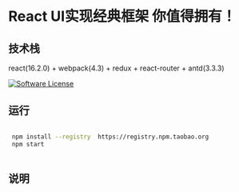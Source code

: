 # React UI实现经典框架 你值得拥有！

##  技术栈
react(16.2.0) + webpack(4.3) + redux + react-router + antd(3.3.3)

[![Software License](https://img.shields.io/badge/license-MIT-brightgreen.svg?style=flat)](LICENSE)

## 运行

```bash

 npm install --registry  https://registry.npm.taobao.org 
 npm start
 
```

## 说明

